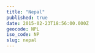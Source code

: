 ```yaml
---
title: "Nepal"
published: true
date: 2015-02-23T18:56:00.000Z
geocode: NPL
iso_code: NP
slug: nepal
---
```

